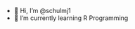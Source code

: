 - 👋 Hi, I’m @schulmj1
- 🌱 I’m currently learning R Programming


<!---
schulmj1/schulmj1 is a ✨ special ✨ repository because its `README.md` (this file) appears on your GitHub profile.
You can click the Preview link to take a look at your changes.
--->
